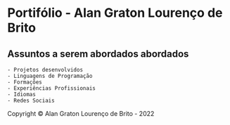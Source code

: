 # Portifólio - Alan Graton Lourenço de Brito
## Assuntos a serem abordados abordados
    - Projetos desenvolvidos
    - Linguagens de Programação
    - Formações
    - Experiências Profissionais
    - Idiomas
    - Redes Sociais
Copyright © Alan Graton Lourenço de Brito - 2022
